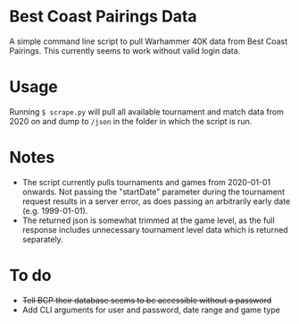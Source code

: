 # Best Coast Pairings Data
A simple command line script to pull Warhammer 40K data from Best Coast Pairings. This currently seems to work without valid login data.

# Usage
Running ```$ scrape.py``` will pull all available tournament and match data from 2020 on and dump to ```/json``` in the folder in which the script is run.

# Notes
- The script currently pulls tournaments and games from 2020-01-01 onwards. Not passing the "startDate" parameter during the tournament request results in a server error, as does passing an arbitrarily early date (e.g. 1999-01-01).
- The returned json is somewhat trimmed at the game level, as the full response includes unnecessary tournament level data which is returned separately.

# To do
- ~~Tell BCP their database seems to be accessible without a password~~
- Add CLI arguments for user and password, date range and game type

